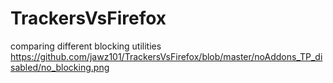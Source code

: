 # TrackersVsFirefox
comparing different blocking utilities
https://github.com/jawz101/TrackersVsFirefox/blob/master/noAddons_TP_disabled/no_blocking.png
